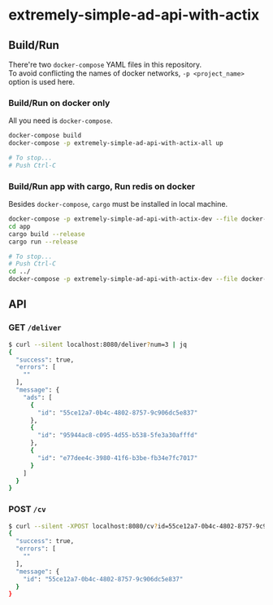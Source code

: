 # extremely-simple-ad-api-with-actix

## Build/Run
There're two `docker-compose` YAML files in this repository.  
To avoid conflicting the names of docker networks, `-p <project_name>` option is used here.

### Build/Run on docker only
All you need is `docker-compose`.

```sh
docker-compose build
docker-compose -p extremely-simple-ad-api-with-actix-all up

# To stop...
# Push Ctrl-C
```

### Build/Run app with cargo, Run redis on docker
Besides `docker-compose`, `cargo` must be installed in local machine.

```sh
docker-compose -p extremely-simple-ad-api-with-actix-dev --file docker-compose.dev.yml up -d
cd app
cargo build --release
cargo run --release

# To stop...
# Push Ctrl-C
cd ../
docker-compose -p extremely-simple-ad-api-with-actix-dev --file docker-compose.dev.yml down
```

## API
### GET `/deliver`
```sh
$ curl --silent localhost:8080/deliver?num=3 | jq
{
  "success": true,
  "errors": [
    ""
  ],
  "message": {
    "ads": [
      {
        "id": "55ce12a7-0b4c-4802-8757-9c906dc5e837"
      },
      {
        "id": "95944ac8-c095-4d55-b538-5fe3a30afffd"
      },
      {
        "id": "e77dee4c-3980-41f6-b3be-fb34e7fc7017"
      }
    ]
  }
}
```

### POST `/cv`
```sh
$ curl --silent -XPOST localhost:8080/cv?id=55ce12a7-0b4c-4802-8757-9c906dc5e837 | jq
{
  "success": true,
  "errors": [
    ""
  ],
  "message": {
    "id": "55ce12a7-0b4c-4802-8757-9c906dc5e837"
  }
}
```
